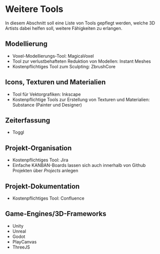 # Weitere Tools

In diesem Abschnitt soll eine Liste von Tools gepflegt werden, welche 3D Artists dabei helfen soll, weitere Fähigkeiten zu erlangen.

## Modellierung
- Voxel-Modellierungs-Tool: MagicaVoxel
- Tool zur verlustbehafteten Reduktion von Modellen: Instant Meshes
- Kostenpflichtiges Tool zum Sculpting: ZbrushCore

## Icons, Texturen und Materialien
- Tool für Vektorgrafiken: Inkscape
- Kostenpflichtige Tools zur Erstellung von Texturen und Materialien: Substance (Painter  und Designer)

## Zeiterfassung
- Toggl

## Projekt-Organisation
- Kostenpflichtiges Tool: Jira
- Einfache KANBAN-Boards lassen sich auch innerhalb von Github Projekten über <i>Projects</i> anlegen

## Projekt-Dokumentation
- Kostenpflichtiges Tool: Confluence

## Game-Engines/3D-Frameworks
- Unity
- Unreal
- Godot
- PlayCanvas
- ThreeJS

